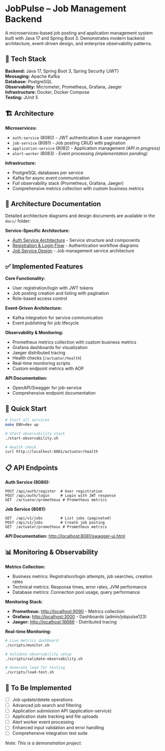 # JobPulse – Job Management Backend

A microservices-based job posting and application management system built with Java 17 and Spring Boot 3. Demonstrates modern backend architecture, event-driven design, and enterprise observability patterns.

## 🚀 Tech Stack

**Backend:** Java 17, Spring Boot 3, Spring Security (JWT)  
**Messaging:** Apache Kafka  
**Database:** PostgreSQL  
**Observability:** Micrometer, Prometheus, Grafana, Jaeger  
**Infrastructure:** Docker, Docker Compose  
**Testing:** JUnit 5  

## 🏗️ Architecture

**Microservices:**
- `auth-service` (8080) - JWT authentication & user management
- `job-service` (8081) - Job posting CRUD with pagination
- `application-service` (8082) - Application management *(API in progress)*
- `alert-worker` (8083) - Event processing *(implementation pending)*

**Infrastructure:**
- PostgreSQL databases per service
- Kafka for async event communication
- Full observability stack (Prometheus, Grafana, Jaeger)
- Comprehensive metrics collection with custom business metrics

## 📐 Architecture Documentation

Detailed architecture diagrams and design documents are available in the `docs/` folder:

**Service-Specific Architecture:**
- [Auth Service Architecture](docs/auth-service/auth-service.puml) - Service structure and components
- [Registration & Login Flow](docs/auth-service/registration-login.puml) - Authentication workflow diagrams
- [Job Service Design](docs/job-service/design.puml) - Job management service architecture


## ✅ Implemented Features

**Core Functionality:**
- User registration/login with JWT tokens
- Job posting creation and listing with pagination
- Role-based access control

**Event-Driven Architecture:**
- Kafka integration for service communication
- Event publishing for job lifecycle

**Observability & Monitoring:**
- Prometheus metrics collection with custom business metrics
- Grafana dashboards for visualization
- Jaeger distributed tracing
- Health checks (`/actuator/health`) 
- Real-time monitoring scripts
- Custom endpoint metrics with AOP

**API Documentation:**
- OpenAPI/Swagger for job-service
- Comprehensive endpoint documentation

## 🔧 Quick Start

```bash
# Start all services
make ENV=dev up

# Start observability stack
./start-observability.sh

# Health check
curl http://localhost:8081/actuator/health
```

## 📋 API Endpoints

**Auth Service (8080):**
```
POST /api/auth/register  # User registration
POST /api/auth/login     # Login with JWT response
GET  /actuator/prometheus # Prometheus metrics
```

**Job Service (8081):**
```
GET  /api/v1/jobs        # List jobs (paginated)
POST /api/v1/jobs        # Create job posting
GET  /actuator/prometheus # Prometheus metrics
```

**API Documentation:** [http://localhost:8081/swagger-ui.html](http://localhost:8081/swagger-ui.html)

## 📊 Monitoring & Observability

**Metrics Collection:**
- Business metrics: Registration/login attempts, job searches, creation rates
- Technical metrics: Response times, error rates, JVM performance
- Database metrics: Connection pool usage, query performance

**Monitoring Stack:**
- **Prometheus:** [http://localhost:9090](http://localhost:9090) - Metrics collection
- **Grafana:** [http://localhost:3000](http://localhost:3000) - Dashboards (admin/jobpulse123)
- **Jaeger:** [http://localhost:16686](http://localhost:16686) - Distributed tracing

**Real-time Monitoring:**
```bash
# Live metrics dashboard
./scripts/monitor.sh

# Validate observability setup
./scripts/validate-observability.sh

# Generate load for testing
./scripts/load-test.sh
```

## 🚧 To Be Implemented

- [ ] Job update/delete operations
- [ ] Advanced job search and filtering
- [ ] Application submission API (application-service)
- [ ] Application state tracking and file uploads
- [ ] Alert worker event processing
- [ ] Enhanced input validation and error handling
- [ ] Comprehensive integration test suite

*Note: This is a demonstration project.*
